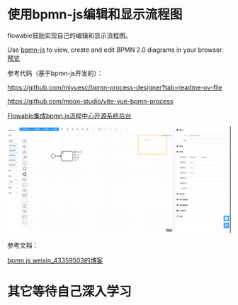 # 使用bpmn-js编辑和显示流程图

flowable鼓励实现自己的编辑和显示流程图。

Use [bpmn-js](https://bpmn.io/ ) to view, create and edit BPMN 2.0 diagrams in your browser. [预览](https://demo.bpmn.io/new)



参考代码（基于bpmn-js开发的）：

https://github.com/miyuesc/bpmn-process-designer?tab=readme-ov-file

https://github.com/moon-studio/vite-vue-bpmn-process

[Flowable集成bpmn.js流程中心开源系统后台](https://blog.csdn.net/liuwenjun05101/article/details/117411712)

![image-20240506173328534](img/bpmn-js/image-20240506173328534.png)

参考文档：

[bpmn.js weixin_43359503的博客](https://blog.csdn.net/weixin_43359503/category_10821477.html)



# 其它等待自己深入学习



